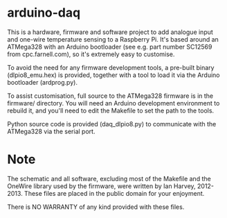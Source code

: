 arduino-daq
===========

This is a hardware, firmware and software project to add analogue
input and one-wire temperature sensing to a Raspberry Pi. It's
based around an ATMega328 with an Arduino bootloader (see e.g.
part number SC12569 from cpc.farnell.com), so it's extremely easy
to customise.

To avoid the need for any firmware development tools, a pre-built
binary (dlpio8_emu.hex) is provided, together with a tool to load it
via the Arduino bootloader (ardprog.py).

To assist customisation, full source to the ATMega328 firmware
is in the firmware/ directory. You will need an Arduino development
environment to rebuild it, and you'll need to edit the Makefile to
set the path to the tools.

Python source code is provided (daq_dlpio8.py) to communicate with the
ATMega328 via the serial port.

Note
====

The schematic and all software, excluding most of the Makefile and the
OneWire library used by the firmware, were written by Ian Harvey,
2012-2013. These files are placed in the public domain for your
enjoyment.

There is NO WARRANTY of any kind provided with these files.



 
